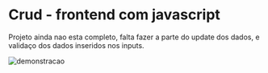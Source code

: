 # Crud - frontend com javascript
Projeto ainda nao esta completo, falta fazer a parte do update dos dados, e validaço dos dados inseridos nos inputs.

![demonstracao](https://github.com/LazaroPortuga/crudfrontend/blob/master/Captura%20de%20tela%20de%202019-11-19%2014-43-12.png)
